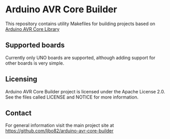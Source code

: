 # Arduino AVR Core Builder

This repository contains utility Makefiles for building projects based on [Arduino AVR Core Library](https://github.com/arduino/ArduinoCore-avr.git)

## Supported boards

Currently only UNO boards are supported, although adding support for other boards is very simple.

## Licensing

Arduino AVR Core Builder project is licensed under the Apache License 2.0. See the files called LICENSE and NOTICE for more information.

## Contact

For general information visit the main project site at https://github.com/ljbo82/arduino-avr-core-builder